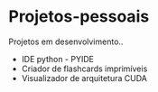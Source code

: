 # Projetos-pessoais
Projetos em desenvolvimento..

* IDE python - PYIDE
* Criador de flashcards imprimíveis
* Visualizador de arquitetura CUDA
